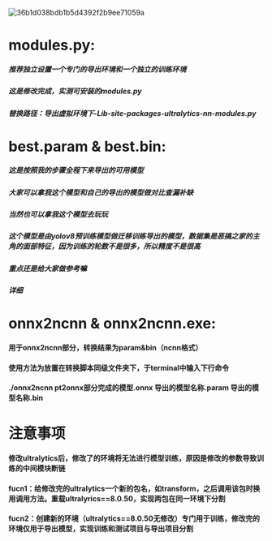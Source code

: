 ![36b1d038bdb1b5d4392f2b9ee71059a](https://github.com/user-attachments/assets/924fa77c-c092-4342-a48f-bb086394b607)  
# modules.py: 
  
##### 推荐独立设置一个专门的导出环境和一个独立的训练环境  
##### 这是修改完成，实测可安装的modules.py  
##### 替换路径：导出虚拟环境下-Lib-site-packages-ultralytics-nn-modules.py  
  

# best.param & best.bin:  
  
##### 这是按照我的步骤全程下来导出的可用模型  
##### 大家可以拿我这个模型和自己的导出的模型做对比查漏补缺  
##### 当然也可以拿我这个模型去玩玩  
##### 这个模型是由yolov8预训练模型做迁移训练导出的模型，数据集是恶搞之家的主角的面部特征，因为训练的轮数不是很多，所以精度不是很高  
##### 重点还是给大家做参考嘛  
##### 详细
# onnx2ncnn & onnx2ncnn.exe:  

#### 用于onnx2ncnn部分，转换结果为param&bin（ncnn格式）  
#### 使用方法为放置在转换脚本同级文件夹下，于terminal中输入下行命令  
#### ./onnx2ncnn pt2onnx部分完成的模型.onnx 导出的模型名称.param 导出的模型名称.bin  
#####
# 注意事项
#### 修改ultralytics后，修改了的环境将无法进行模型训练，原因是修改的参数导致训练的中间模块断链  
#### fucn1：给修改完的ultralytics一个新的包名，如transform，之后调用该包时换用调用方法。重载ultralyrics==8.0.50，实现两包在同一环境下分割  
#### fucn2：创建新的环境（ultralytics==8.0.50无修改）专门用于训练，修改完的环境仅用于导出模型，实现训练和测试项目与导出项目分割  

